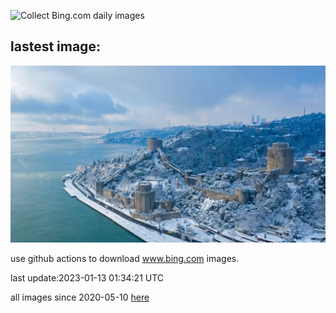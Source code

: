 ![Collect Bing.com daily images](https://github.com/counter2015/bing-daily-images/workflows/Collect%20Bing.com%20daily%20images/badge.svg)
## lastest image:
![](images/RumeliHisari.jpg)

use github actions to download www.bing.com images.

last update:2023-01-13 01:34:21 UTC

all images since 2020-05-10 [here](https://github.com/counter2015/bing-daily-images/tree/master/images) 
